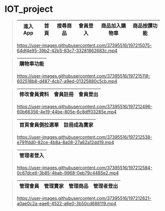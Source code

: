 # IOT_project


>
> | 進入App | 首頁 | 搜尋商品 | 會員登入 | 商品加入購物車 | 商品按讚功能 | 
> | --- |  --- | --- | --- | --- | --- |
>
> https://user-images.githubusercontent.com/37395516/197215075-64df4e95-39b2-42b5-83c7-33281862683c.mp4


>
> | 購物車功能 | 
> | --- |
>
> https://user-images.githubusercontent.com/37395516/197215118-602518b8-d487-4cb7-a9ed-01325880c5cb.mp4

>
> | 修改會員資料 | 會員註冊 | 會員登出 |
> | --- | --- | --- |
>
> https://user-images.githubusercontent.com/37395516/197212496-60b66356-4e19-44be-805e-6c8dff03285e.mp4

>
> | 首頁會員側拉選單 | 註冊成為賣家 |
> | --- | --- | 
>
> https://user-images.githubusercontent.com/37395516/197212538-e791fdd0-82ce-4b8a-8a08-27a62a12dd19.mp4

>
> | 管理者登入 | 
> | --- |
>
> https://user-images.githubusercontent.com/37395516/197212584-0c67dce6-3b85-4bab-9968-0eb79c4485e2.mp4

>
> | 管理會員 | 管理賣家 | 管理商品 | 管理者登出 |
> | --- | --- | --- | --- |
>
> https://user-images.githubusercontent.com/37395516/197212621-a0ae0c2a-eae6-4522-a6e0-3b50cd688119.mp4


